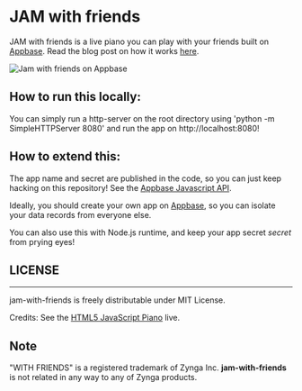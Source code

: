 JAM with friends
================

JAM with friends is a live piano you can play with your friends built on [Appbase](http://appbase.io). Read the blog post on how it works [here](http://news.appbase.io/posts/233094-jam-with-friends).

![Jam with friends on Appbase](http://user-image.logdown.io/user/9394/blog/9216/post/233094/xfXM0DUXQpqm1jz8QAOj_Selection_124.png)


## How to run this locally:

You can simply run a http-server on the root directory using 'python -m SimpleHTTPServer 8080' and run the app on http://localhost:8080!


## How to extend this:

The app name and secret are published in the code, so you can just keep hacking on this repository! See the [Appbase Javascript API](https://docs.appbase.io/scalr/javascript/api-reference.html).

Ideally, you should create your own app on [Appbase](http://appbase.io), so you can isolate your data records from everyone else.

You can also use this with Node.js runtime, and keep your app secret *secret* from prying eyes!


## LICENSE

----

jam-with-friends is freely distributable under MIT License.

Credits: See the [HTML5 JavaScript Piano](http://mrcoles.com/piano/) live.


## Note

"WITH FRIENDS" is a registered trademark of Zynga Inc. **jam-with-friends** is not related in any way to any of Zynga products.
